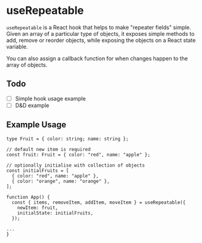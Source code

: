 # useRepeatable

`useRepeatable` is a React hook that helps to make "repeater fields" simple. Given an array of a particular type of objects, it exposes simple methods to add, remove or reorder objects, while exposing the objects on a React state variable.

You can also assign a callback function for when changes happen to the array of objects.

## Todo

- [ ] Simple hook usage example
- [ ] D&D example

## Example Usage

```tsx
type Fruit = { color: string; name: string };

// default new item is required
const fruit: Fruit = { color: "red", name: "apple" };

// optionally initialise with collection of objects
const initialFruits = [
  { color: "red", name: "apple" },
  { color: "orange", name: "orange" },
];

function App() {
  const { items, removeItem, addItem, moveItem } = useRepeatable({
    newItem: fruit,
    initialState: initialFruits,
  });

...
}
```
